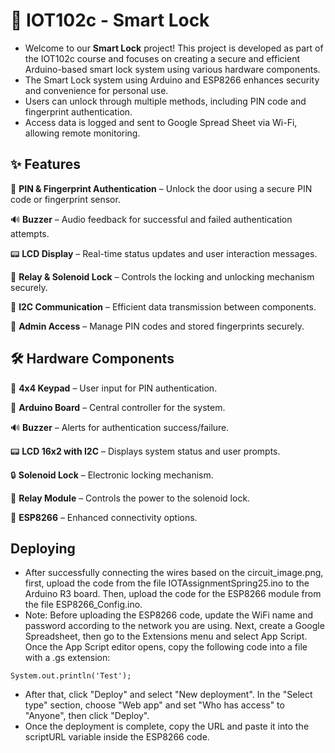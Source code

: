 # 🔐 IOT102c - Smart Lock  

- Welcome to our **Smart Lock** project! This project is developed as part of the IOT102c course and focuses on creating a secure and efficient Arduino-based smart lock system using various hardware components.
- The Smart Lock system using Arduino and ESP8266 enhances security and convenience for personal use.
- Users can unlock through multiple methods, including PIN code and fingerprint authentication.
- Access data is logged and sent to Google Spread Sheet via Wi-Fi, allowing remote monitoring.

## ✨ Features

🔢 **PIN & Fingerprint Authentication** – Unlock the door using a secure PIN code or fingerprint sensor.

🔊 **Buzzer** – Audio feedback for successful and failed authentication attempts.

📟 **LCD Display** – Real-time status updates and user interaction messages.

🔄 **Relay & Solenoid Lock** – Controls the locking and unlocking mechanism securely.

🔌 **I2C Communication** – Efficient data transmission between components.

🔐 **Admin Access** – Manage PIN codes and stored fingerprints securely.

## 🛠 Hardware Components

🔢 **4x4 Keypad** – User input for PIN authentication.

🔌 **Arduino Board** – Central controller for the system.

🔊 **Buzzer** – Alerts for authentication success/failure.

📟 **LCD 16x2 with I2C** – Displays system status and user prompts.

🔒 **Solenoid Lock** – Electronic locking mechanism.

🔁 **Relay Module** – Controls the power to the solenoid lock.

📡 **ESP8266** – Enhanced connectivity options.

## Deploying
- After successfully connecting the wires based on the circuit_image.png, first, upload the code from the file IOTAssignmentSpring25.ino to the Arduino R3 board. Then, upload the code for the ESP8266 module from the file ESP8266_Config.ino.
- Note: Before uploading the ESP8266 code, update the WiFi name and password according to the network you are using. Next, create a Google Spreadsheet, then go to the Extensions menu and select App Script. Once the App Script editor opens, copy the following code into a file with a .gs extension:

`
  System.out.println('Test');
`

- After that, click "Deploy" and select "New deployment". In the "Select type" section, choose "Web app" and set "Who has access" to "Anyone", then click "Deploy".
- Once the deployment is complete, copy the URL and paste it into the scriptURL variable inside the ESP8266 code.
